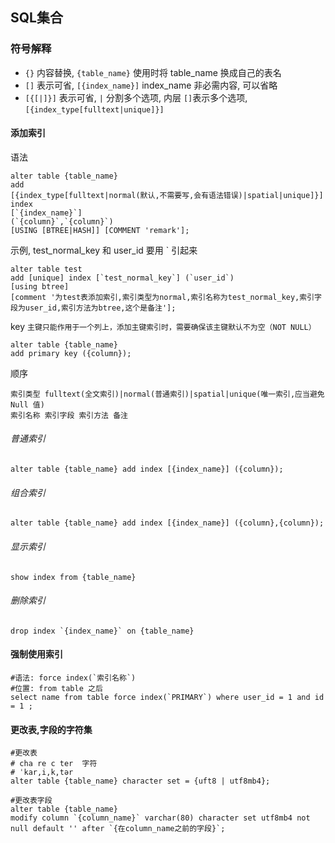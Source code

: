 ## SQL集合

### 符号解释
* `{}` 内容替换, `{table_name}` 使用时将 table_name 换成自己的表名
* `[]` 表示可省, `[{index_name}]` index_name 非必需内容, 可以省略
* `[{[|]}]` 表示可省, `|` 分割多个选项, 内层 `[]`表示多个选项,`[{index_type[fulltext|unique]}]`

#### 添加索引
语法
```
alter table {table_name} 
add 
[{index_type[fulltext|normal(默认,不需要写,会有语法错误)|spatial|unique]}] index 
[`{index_name}`] 
(`{column}`,`{column}`)
[USING [BTREE|HASH]] [COMMENT 'remark'];
```

示例, test_normal_key 和 user_id 要用 ` 引起来
```
alter table test
add [unique] index [`test_normal_key`] (`user_id`)  
[using btree] 
[comment '为test表添加索引,索引类型为normal,索引名称为test_normal_key,索引字段为user_id,索引方法为btree,这个是备注'];
```

key `主键只能作用于一个列上，添加主键索引时，需要确保该主键默认不为空（NOT NULL）`
```
alter table {table_name}
add primary key ({column});
```

顺序
~~~
索引类型 fulltext(全文索引)|normal(普通索引)|spatial|unique(唯一索引,应当避免 Null 值)
索引名称 索引字段 索引方法 备注
~~~

###### 普通索引 
```
alter table {table_name} add index [{index_name}] ({column});
```

###### 组合索引
```
alter table {table_name} add index [{index_name}] ({column},{column});
```

###### 显示索引
```
show index from {table_name}
```

###### 删除索引
```
drop index `{index_name}` on {table_name}
```

#### 强制使用索引
```
#语法: force index(`索引名称`)
#位置: from table 之后
select name from table force index(`PRIMARY`) where user_id = 1 and id = 1 ;
```

#### 更改表,字段的字符集
```
#更改表 
# cha re c ter  字符
# ˈkar,i,k,tər
alter table {table_name} character set = {uft8 | utf8mb4};

#更改表字段
alter table {table_name}
modify column `{column_name}` varchar(80) character set utf8mb4 not null default '' after `{在column_name之前的字段}`;
```